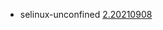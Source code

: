 - selinux-unconfined [2.20210908](https://github.com/SELinuxProject/refpolicy/releases/tag/RELEASE_2_20210908)
